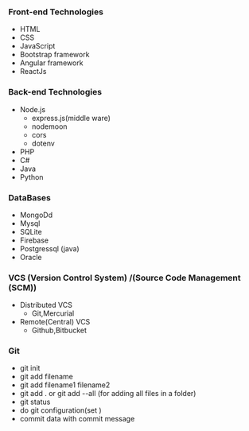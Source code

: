### Front-end Technologies

- HTML
- CSS
- JavaScript
- Bootstrap framework
- Angular framework
- ReactJs

### Back-end Technologies

- Node.js
	- express.js(middle ware)
	- nodemoon
	- cors
	- dotenv
- PHP
- C#
- Java
- Python 

### DataBases

- MongoDd
- Mysql
- SQLite
- Firebase
- Postgressql (java)
- Oracle

### VCS (Version Control System) /(Source Code Management (SCM))

- Distributed VCS
	- Git,Mercurial
- Remote(Central) VCS
	- Github,Bitbucket

### Git
- git init
- git add filename
- git add filename1 filename2 
- git add . or git add --all   (for adding all files in a folder)
- git status
- do git configuration(set )
- commit data with commit message

